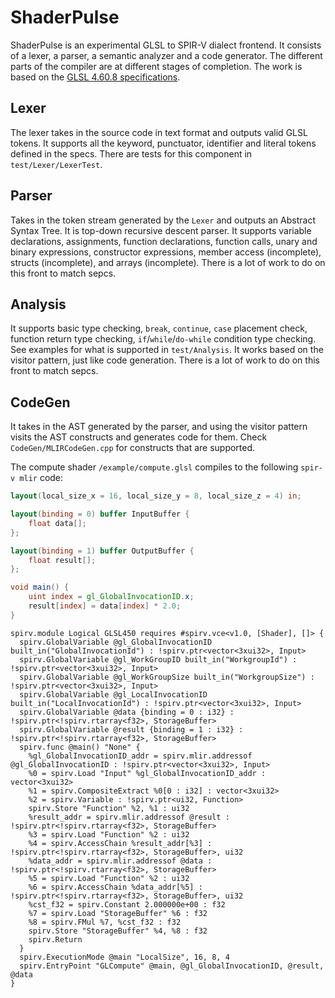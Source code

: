 # ShaderPulse

ShaderPulse is an experimental GLSL to SPIR-V dialect frontend. It consists of a lexer, a parser, a semantic analyzer and a code generator. The different parts of the compiler are at different stages of completion. The work is based on the [GLSL 4.60.8 specifications](https://registry.khronos.org/OpenGL/specs/gl/GLSLangSpec.4.60.pdf).

## Lexer

The lexer takes in the source code in text format and outputs valid GLSL tokens. It supports all the keyword, punctuator, identifier and literal tokens defined in the specs. There are tests for this component in `test/Lexer/LexerTest`.

## Parser

Takes in the token stream generated by the `Lexer` and outputs an Abstract Syntax Tree. It is top-down recursive descent parser. It supports variable declarations, assignments, function declarations, function calls, unary and binary expressions, constructor expressions, member access (incomplete), structs (incomplete), and arrays (incomplete). There is a lot of work to do on this front to match sepcs.

## Analysis

It supports basic type checking, `break`, `continue`, `case` placement check, function return type checking, `if`/`while`/`do-while` condition type checking. See examples for what is supported in `test/Analysis`. It works based on the visitor pattern, just like code generation. There is a lot of work to do on this front to match sepcs.

## CodeGen

It takes in the AST generated by the parser, and using the visitor pattern visits the AST constructs and generates code for them. Check `CodeGen/MLIRCodeGen.cpp` for constructs that are supported.

The compute shader `/example/compute.glsl` compiles to the following `spir-v mlir` code:

```glsl
layout(local_size_x = 16, local_size_y = 8, local_size_z = 4) in;

layout(binding = 0) buffer InputBuffer {
    float data[];
};

layout(binding = 1) buffer OutputBuffer {
    float result[];
};

void main() {
    uint index = gl_GlobalInvocationID.x;
    result[index] = data[index] * 2.0;
}
```

```mlir
spirv.module Logical GLSL450 requires #spirv.vce<v1.0, [Shader], []> {
  spirv.GlobalVariable @gl_GlobalInvocationID built_in("GlobalInvocationId") : !spirv.ptr<vector<3xui32>, Input>
  spirv.GlobalVariable @gl_WorkGroupID built_in("WorkgroupId") : !spirv.ptr<vector<3xui32>, Input>
  spirv.GlobalVariable @gl_WorkGroupSize built_in("WorkgroupSize") : !spirv.ptr<vector<3xui32>, Input>
  spirv.GlobalVariable @gl_LocalInvocationID built_in("LocalInvocationId") : !spirv.ptr<vector<3xui32>, Input>
  spirv.GlobalVariable @data {binding = 0 : i32} : !spirv.ptr<!spirv.rtarray<f32>, StorageBuffer>
  spirv.GlobalVariable @result {binding = 1 : i32} : !spirv.ptr<!spirv.rtarray<f32>, StorageBuffer>
  spirv.func @main() "None" {
    %gl_GlobalInvocationID_addr = spirv.mlir.addressof @gl_GlobalInvocationID : !spirv.ptr<vector<3xui32>, Input>
    %0 = spirv.Load "Input" %gl_GlobalInvocationID_addr : vector<3xui32>
    %1 = spirv.CompositeExtract %0[0 : i32] : vector<3xui32>
    %2 = spirv.Variable : !spirv.ptr<ui32, Function>
    spirv.Store "Function" %2, %1 : ui32
    %result_addr = spirv.mlir.addressof @result : !spirv.ptr<!spirv.rtarray<f32>, StorageBuffer>
    %3 = spirv.Load "Function" %2 : ui32
    %4 = spirv.AccessChain %result_addr[%3] : !spirv.ptr<!spirv.rtarray<f32>, StorageBuffer>, ui32
    %data_addr = spirv.mlir.addressof @data : !spirv.ptr<!spirv.rtarray<f32>, StorageBuffer>
    %5 = spirv.Load "Function" %2 : ui32
    %6 = spirv.AccessChain %data_addr[%5] : !spirv.ptr<!spirv.rtarray<f32>, StorageBuffer>, ui32
    %cst_f32 = spirv.Constant 2.000000e+00 : f32
    %7 = spirv.Load "StorageBuffer" %6 : f32
    %8 = spirv.FMul %7, %cst_f32 : f32
    spirv.Store "StorageBuffer" %4, %8 : f32
    spirv.Return
  }
  spirv.ExecutionMode @main "LocalSize", 16, 8, 4
  spirv.EntryPoint "GLCompute" @main, @gl_GlobalInvocationID, @result, @data
}
```

